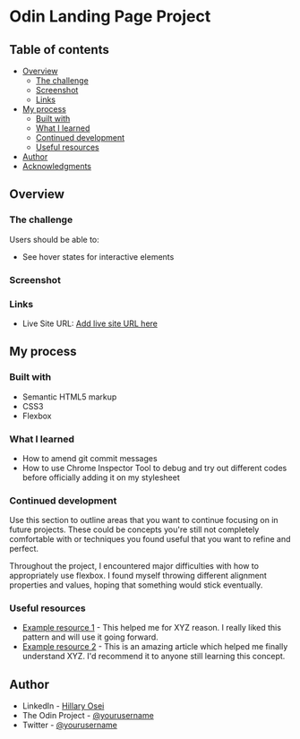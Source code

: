 # Odin Landing Page Project

## Table of contents

- [Overview](#overview)
  - [The challenge](#the-challenge)
  - [Screenshot](#screenshot)
  - [Links](#links)
- [My process](#my-process)
  - [Built with](#built-with)
  - [What I learned](#what-i-learned)
  - [Continued development](#continued-development)
  - [Useful resources](#useful-resources)
- [Author](#author)
- [Acknowledgments](#acknowledgments)

## Overview

### The challenge

Users should be able to:

- See hover states for interactive elements

### Screenshot

### Links

- Live Site URL: [Add live site URL here](https://your-live-site-url.com)

## My process

### Built with

- Semantic HTML5 markup
- CSS3
- Flexbox

### What I learned

- How to amend git commit messages
- How to use Chrome Inspector Tool to debug and try out different codes before officially adding it on my stylesheet


### Continued development

Use this section to outline areas that you want to continue focusing on in future projects. These could be concepts you're still not completely comfortable with or techniques you found useful that you want to refine and perfect.

Throughout the project, I encountered major difficulties with how to appropriately use flexbox. I found myself throwing different alignment properties and values, hoping that something would stick eventually.

### Useful resources

- [Example resource 1](https://www.example.com) - This helped me for XYZ reason. I really liked this pattern and will use it going forward.
- [Example resource 2](https://www.example.com) - This is an amazing article which helped me finally understand XYZ. I'd recommend it to anyone still learning this concept.


## Author

- LinkedIn - [Hillary Osei](https://www.linkedin.com/in/hillary-osei)
- The Odin Project - [@yourusername](https://www.frontendmentor.io/profile/yourusername)
- Twitter - [@yourusername](https://www.twitter.com/yourusername)


